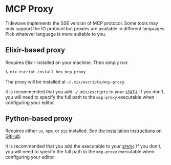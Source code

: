# MCP Proxy

Tidewave implements the SSE version of MCP protocol. Some tools may only support the IO
protocol but proxies are available in different languages. Pick whatever language is more
suitable to you.

## Elixir-based proxy

Requires Elixir installed on your machine. Then simply run:

```bash
$ mix escript.install hex mcp_proxy
```

The proxy will be installed at `~/.mix/escripts/mcp-proxy`.

It is recommended that you add `~/.mix/escripts` to your
[`$PATH`](https://en.wikipedia.org/wiki/PATH_(variable)).
If you don't, you will need to specify the full path to
the `mcp-proxy` executable when configuring your editor.

## Python-based proxy

Requires either `uv`, `npm`, or `pip` installed. See [the installation instructions on GitHub](https://github.com/sparfenyuk/mcp-proxy#installation).

It is recommended that you add the executable to your
[`$PATH`](https://en.wikipedia.org/wiki/PATH_(variable)).
If you don't, you will need to specify the full path to
the `mcp-proxy` executable when configuring your editor.